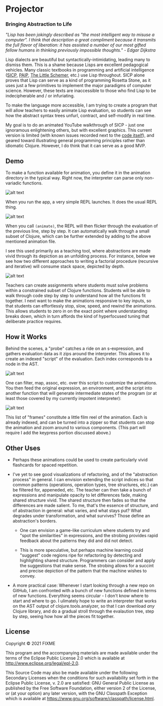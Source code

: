 # Projector
### Bringing Abstraction to Life

*"Lisp has been jokingly described as "the most intelligent way to misuse a computer". I think that description a great compliment because it transmits the full flavor of liberation: it has assisted a number of our most gifted fellow humans in thinking previously impossible thoughts." - Edgar Dijkstra*

Lisp dialects are beautiful but syntactically-intimidating, leading many to dismiss them. This is a shame because Lisps are excellent pedagogical vehicles. Many classic textbooks in programming and artificial intelligence ([SICP](https://www.amazon.com/Structure-Interpretation-Computer-Programs-Engineering/dp/0262510871/ref=pd_lpo_14_t_2/139-8855044-5241522?_encoding=UTF8&pd_rd_i=0262510871&pd_rd_r=6b59d653-6698-4867-b82f-9c081a881132&pd_rd_w=yjFXI&pd_rd_wg=YULvH&pf_rd_p=16b28406-aa34-451d-8a2e-b3930ada000c&pf_rd_r=XE210ZNMV225Y09XRQ3X&psc=1&refRID=XE210ZNMV225Y09XRQ3X), [PAIP](https://github.com/norvig/paip-lisp), [The Little Schemer](https://www.amazon.com/Little-Schemer-Daniel-P-Friedman/dp/0262560992), etc.) use Lisp throughout. SICP alone proves that Lisp can serve as a kind of programming Rosetta Stone, as it uses just a few primitives to implement the major paradigms of computer science. However, these texts are inaccessible to those who find Lisp to be indecipherable and / or infuriating.

To make the language more accessible, I am trying to create a program that will allow teachers to easily animate Lisp evaluation, so students can see how the abstract syntax trees unfurl, contract, and self-modify in real time. 

My goal is to do an animated YouTube walkthrough of SICP - just one ignoramous enlightening others, but with excellent graphics. This current version is limited (with known issues recorded next to the [code itself](https://github.com/kyleeschen1/projector/blob/main/src/projector/ast.clj)), and geared toward illustrating general programming principles rather than idiomatic Clojure. However, I do think that it can serve as a good MVP.

## Demo

To make a function available for animation, you define it in the animation directory in the typical way. Right now, the interpreter can parse only non-variadic functions.

![alt text](https://github.com/kyleeschen1/projector/blob/main/images/Functions.png)

When you run the app, a very simple REPL launches. It does the usual REPL thing. 

![alt text](https://github.com/kyleeschen1/projector/blob/main/images/map.gif)

When you call ```(animate)```, the REPL will then flicker through the evaluation of the previous line, step by step. It can automatically walk through a small subset of Clojure, which can be further extended by adding to the above mentioned animation file.

I see this used primarily as a teaching tool, where abstractions are made vivid through its depiction as an unfolding process. For instance, below we see how two different approaches to writing a factorial procedure (recursive and iterative) will consume stack space, depicted by depth.

![alt text](https://github.com/kyleeschen1/projector/blob/main/images/factorials.gif)

Teachers can create assignments where students must solve problems within a constrained subset of Clojure functions. Students will be able to walk through code step by step to understand how all the functions fit together. I next want to make the animations responsive to key inputs, so that students can effortlessly stop, slow, speed, and rewind the animations. This allows students to zero in on the exact point where understanding breaks down, which in turn affords the kind of hyperfocused tuning that deliberate practice requires.


## How it Works

Behind the scenes, a "probe" catches a ride on an s-expression, and gathers evaluation data as it zips around the interpreter. This allows it to create an indexed "script" of the evaluation. Each index corresponds to a node in the AST.

![alt text](https://github.com/kyleeschen1/projector/blob/main/images/script.gif)

One can filter, map, assoc, etc. over this script to customize the animations. You then feed the original expression, an environment, and the script into another function that will generate intermediate states of the program (or at least those covered by my currently impotent interpreter):

![alt text](https://github.com/kyleeschen1/projector/blob/main/images/frames.gif)

This list of "frames" constitute a little film reel of the animation. Each is already indexed, and can be turned into a zipper so that students can stop the animation and zoom around to various components. (This part will require I add the keypress portion discussed above.)


## Other Uses

* Perhaps these animations could be used to create particularly vivid flashcards for spaced repetition.

* I've yet to see good visualizations of refactoring, and of the "abstraction process" in general. I can envision extending the script indices so that common patterns (operations, operation types, tree structures, etc.) can be filtered for, appeneded, etc. The teacher can then take a bunch of expressions and manipulate opacity to let differences fade, making shared structure vivid. The shared structure then fades so that the differences are made salient. To me, that's the essence of structure, and of abstraction in general: what varies, and what stays put? What degrades under transformation, and what survives? Those define an abstraction's borders. 

  * One can envision a game-like curriculum where students try and "spot the similarities" in expressions, and the strobing provides rapid feedback about the patterns they did and did not detect.

  * This is more speculative, but perhaps machine learning could "suggest" code regions ripe for refactoring by detecting and highlighting shared structure. Programmers can consider and apply the suggestions that make sense. The strobing allows for a succint and precise depiction of the pattern that the machine wishes to convey.

* A more practical case: Whenever I start looking through a new repo on GitHub, I am confronted with a bunch of new functions defined in terms of new functions. Everything seems circular - I don't know where to start and where to go. I ulimately hope to write an interpreter that works on the AST output of clojure.tools.analyzer, so that I can download *any* Clojure library, and do a gradual stroll through the evalaution tree, step by step, seeing how how all the pieces fit together.


## License

Copyright © 2021 FIXME

This program and the accompanying materials are made available under the
terms of the Eclipse Public License 2.0 which is available at
http://www.eclipse.org/legal/epl-2.0.

This Source Code may also be made available under the following Secondary
Licenses when the conditions for such availability set forth in the Eclipse
Public License, v. 2.0 are satisfied: GNU General Public License as published by
the Free Software Foundation, either version 2 of the License, or (at your
option) any later version, with the GNU Classpath Exception which is available
at https://www.gnu.org/software/classpath/license.html.
